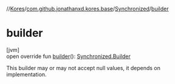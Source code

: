 //[Kores](../../../index.md)/[com.github.jonathanxd.kores.base](../index.md)/[Synchronized](index.md)/[builder](builder.md)

# builder

[jvm]\
open override fun [builder](builder.md)(): [Synchronized.Builder](-builder/index.md)

This builder may or may not accept null values, it depends on implementation.
